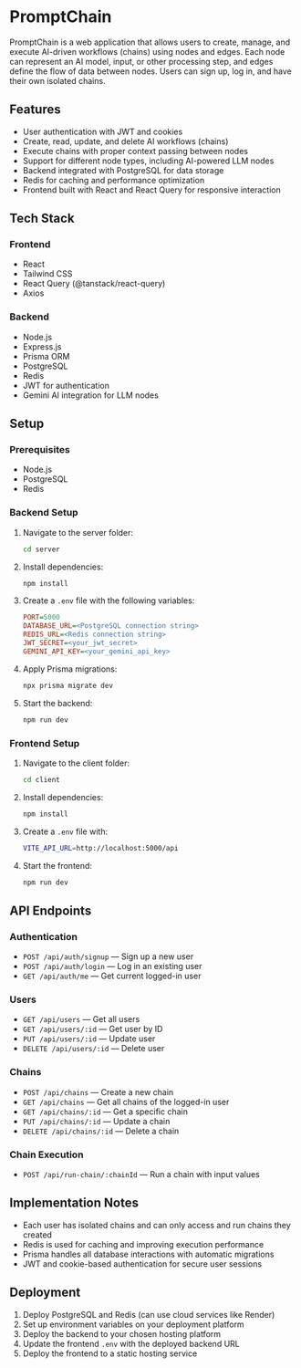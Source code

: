 # PromptChain

PromptChain is a web application that allows users to create, manage, and execute AI-driven workflows (chains) using nodes and edges. Each node can represent an AI model, input, or other processing step, and edges define the flow of data between nodes. Users can sign up, log in, and have their own isolated chains.

## Features

- User authentication with JWT and cookies
- Create, read, update, and delete AI workflows (chains)
- Execute chains with proper context passing between nodes
- Support for different node types, including AI-powered LLM nodes
- Backend integrated with PostgreSQL for data storage
- Redis for caching and performance optimization
- Frontend built with React and React Query for responsive interaction

## Tech Stack

### Frontend
- React
- Tailwind CSS
- React Query (@tanstack/react-query)
- Axios

### Backend
- Node.js
- Express.js
- Prisma ORM
- PostgreSQL
- Redis
- JWT for authentication
- Gemini AI integration for LLM nodes

## Setup

### Prerequisites
- Node.js
- PostgreSQL
- Redis

### Backend Setup

1. Navigate to the server folder:
   ```bash
   cd server
   ```

2. Install dependencies:
   ```bash
   npm install
   ```

3. Create a `.env` file with the following variables:
   ```ini
   PORT=5000
   DATABASE_URL=<PostgreSQL connection string>
   REDIS_URL=<Redis connection string>
   JWT_SECRET=<your_jwt_secret>
   GEMINI_API_KEY=<your_gemini_api_key>
   ```

4. Apply Prisma migrations:
   ```bash
   npx prisma migrate dev
   ```

5. Start the backend:
   ```bash
   npm run dev
   ```

### Frontend Setup

1. Navigate to the client folder:
   ```bash
   cd client
   ```

2. Install dependencies:
   ```bash
   npm install
   ```

3. Create a `.env` file with:
   ```bash
   VITE_API_URL=http://localhost:5000/api
   ```

4. Start the frontend:
   ```bash
   npm run dev
   ```

## API Endpoints

### Authentication
- `POST /api/auth/signup` — Sign up a new user
- `POST /api/auth/login` — Log in an existing user
- `GET /api/auth/me` — Get current logged-in user

### Users
- `GET /api/users` — Get all users
- `GET /api/users/:id` — Get user by ID
- `PUT /api/users/:id` — Update user
- `DELETE /api/users/:id` — Delete user

### Chains
- `POST /api/chains` — Create a new chain
- `GET /api/chains` — Get all chains of the logged-in user
- `GET /api/chains/:id` — Get a specific chain
- `PUT /api/chains/:id` — Update a chain
- `DELETE /api/chains/:id` — Delete a chain

### Chain Execution
- `POST /api/run-chain/:chainId` — Run a chain with input values

## Implementation Notes

- Each user has isolated chains and can only access and run chains they created
- Redis is used for caching and improving execution performance
- Prisma handles all database interactions with automatic migrations
- JWT and cookie-based authentication for secure user sessions

## Deployment

1. Deploy PostgreSQL and Redis (can use cloud services like Render)
2. Set up environment variables on your deployment platform
3. Deploy the backend to your chosen hosting platform
4. Update the frontend `.env` with the deployed backend URL
5. Deploy the frontend to a static hosting service
